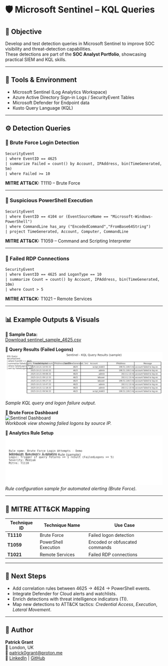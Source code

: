 # 🛡️ Microsoft Sentinel – KQL Queries  

## 🎯 Objective  
Develop and test detection queries in Microsoft Sentinel to improve SOC visibility and threat-detection capabilities.  
These detections are part of the **SOC Analyst Portfolio**, showcasing practical SIEM and KQL skills.  

---

## 🧠 Tools & Environment  
- Microsoft Sentinel (Log Analytics Workspace)  
- Azure Active Directory Sign-in Logs / SecurityEvent Tables  
- Microsoft Defender for Endpoint data  
- Kusto Query Language (KQL)  

---

## ⚙️ Detection Queries  

### 🔹 Brute Force Login Detection  
```kql
SecurityEvent
| where EventID == 4625
| summarize Failed = count() by Account, IPAddress, bin(TimeGenerated, 5m)
| where Failed >= 10
```
**MITRE ATT&CK:** T1110 – Brute Force  

---

### 🔹 Suspicious PowerShell Execution  
```kql
SecurityEvent
| where EventID == 4104 or (EventSourceName == "Microsoft-Windows-PowerShell")
| where CommandLine has_any ("EncodedCommand","FromBase64String")
| project TimeGenerated, Account, Computer, CommandLine
```
**MITRE ATT&CK:** T1059 – Command and Scripting Interpreter  

---

### 🔹 Failed RDP Connections  
```kql
SecurityEvent
| where EventID == 4625 and LogonType == 10
| summarize Count = count() by Account, IPAddress, bin(TimeGenerated, 10m)
| where Count > 5
```
**MITRE ATT&CK:** T1021 – Remote Services  

---

## 📊 Example Outputs & Visuals  

**📁 Sample Data:**  
[Download sentinel_sample_4625.csv](https://raw.githubusercontent.com/vagabongo0/Sentinel-KQL-Queries/main/sentinel_sample_4625.csv)  

**🔹 Query Results (Failed Logons)**  
![Sentinel Query](https://raw.githubusercontent.com/vagabongo0/Sentinel-KQL-Queries/main/sentinel_query_4625.png)  
*Sample KQL query and logon failure output.*

**🔹 Brute Force Dashboard**  
![Sentinel Dashboard](https://raw.githubusercontent.com/vagabongo0/Sentinel-KQL-Queries/main/sentinel_dashboard_bruteforce.png)  
*Workbook view showing failed logons by source IP.*

**🔹 Analytics Rule Setup**  
![Analytics Rule](https://raw.githubusercontent.com/vagabongo0/Sentinel-KQL-Queries/main/sentinel_analytic_rule.png)  
*Rule configuration sample for automated alerting (Brute Force).*

---

## 🔖 MITRE ATT&CK Mapping  

| Technique ID | Technique Name | Use Case |
|---------------|----------------|----------|
| **T1110** | Brute Force | Failed logon detection |
| **T1059** | PowerShell Execution | Encoded or obfuscated commands |
| **T1021** | Remote Services | Failed RDP connections |

---

## 🏁 Next Steps  
- Add correlation rules between 4625 → 4624 → PowerShell events.  
- Integrate Defender for Cloud alerts and watchlists.  
- Enrich detections with threat intelligence indicators (TI).  
- Map new detections to ATT&CK tactics: *Credential Access*, *Execution*, *Lateral Movement*.  

---

## 👤 Author  
**Patrick Grant**  
📍 London, UK  
📧 [patrick0grant@proton.me](mailto:patrick0grant@proton.me)  
🔗 [LinkedIn](https://www.linkedin.com/in/patrick-grant-84685338a) | [GitHub](https://github.com/vagabongo0)
